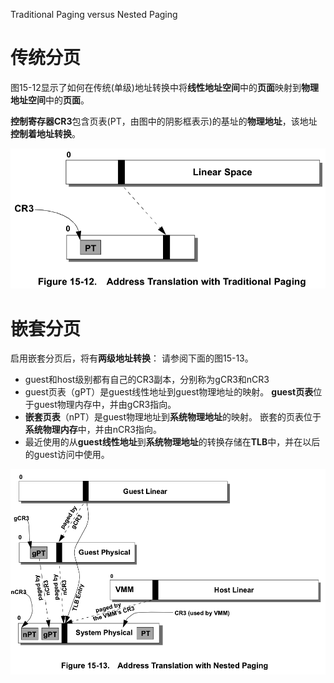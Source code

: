 
Traditional Paging versus Nested Paging

# 传统分页

图15-12显示了如何在传统(单级)地址转换中将**线性地址空间**中的**页面**映射到**物理地址空间**中的**页面**。

**控制寄存器CR3**包含页表(PT，由图中的阴影框表示)的基址的**物理地址**，该地址**控制着地址转换**。

![2020-09-10-08-40-47.png](./images/2020-09-10-08-40-47.png)

# 嵌套分页

启用嵌套分页后，将有**两级地址转换**： 请参阅下面的图15-13。

* guest和host级别都有自己的CR3副本，分别称为gCR3和nCR3
* guest页表（gPT）是guest线性地址到guest物理地址的映射。 **guest页表**位于guest物理内存中，并由gCR3指向。
* **嵌套页表**（nPT）是guest物理地址到**系统物理地址**的映射。 嵌套的页表位于**系统物理内存**中，并由nCR3指向。
* 最近使用的从**guest线性地址**到**系统物理地址**的转换存储在**TLB**中，并在以后的guest访问中使用。

![2020-09-10-08-44-50.png](./images/2020-09-10-08-44-50.png)